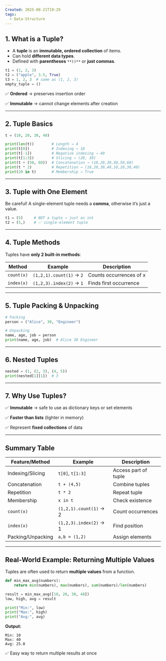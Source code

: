 ```yaml
---
Created: 2025-08-21T19:29
tags:
  - Data-Structure
---
```

## 1. What is a Tuple?

- A **tuple** is an **immutable, ordered collection** of items.
- Can hold **different data types**.
- Defined with **parentheses** `**()**` or **just commas**.

```Python
t1 = (1, 2, 3)
t2 = ("apple", 3.5, True)
t3 = 1, 2, 3  # same as (1, 2, 3)
empty_tuple = ()
```

✅ **Ordered** → preserves insertion order

✅ **Immutable** → cannot change elements after creation

---

## 2. Tuple Basics

```Python
t = (10, 20, 30, 40)

print(len(t))        # Length → 4
print(t[0])          # Indexing → 10
print(t[-1])         # Negative indexing → 40
print(t[1:3])        # Slicing → (20, 30)
print(t + (50, 60))  # Concatenation → (10,20,30,40,50,60)
print(t * 2)         # Repetition → (10,20,30,40,10,20,30,40)
print(20 in t)       # Membership → True
```

---

## 3. Tuple with One Element

Be careful! A single-element tuple needs a **comma**, otherwise it’s just a value.

```Python
t1 = (5)     # NOT a tuple → just an int
t2 = (5,)    # ✅ single-element tuple
```

---

## 4. Tuple Methods

Tuples have **only 2 built-in methods**:

|Method|Example|Description|
|---|---|---|
|`count(x)`|`(1,2,1).count(1)` → `2`|Counts occurrences of x|
|`index(x)`|`(1,2,3).index(2)` → `1`|Finds first occurrence|

---

## 5. Tuple Packing & Unpacking

```Python
# Packing
person = ("Alice", 30, "Engineer")

# Unpacking
name, age, job = person
print(name, age, job)  # Alice 30 Engineer
```

---

## 6. Nested Tuples

```Python
nested = (1, (2, 3), (4, 5))
print(nested[1][1])  # 3
```

---

## 7. Why Use Tuples?

✅ **Immutable** → safe to use as dictionary keys or set elements

✅ **Faster than lists** (lighter in memory)

✅ Represent **fixed collections** of data

---

## Summary Table

|Feature/Method|Example|Description|
|---|---|---|
|Indexing/Slicing|`t[0]`, `t[1:3]`|Access part of tuple|
|Concatenation|`t + (4,5)`|Combine tuples|
|Repetition|`t * 2`|Repeat tuple|
|Membership|`x in t`|Check existence|
|`count(x)`|`(1,2,1).count(1)` → 2|Count occurrences|
|`index(x)`|`(1,2,3).index(2)` → 1|Find position|
|Packing/Unpacking|`a,b = (1,2)`|Assign elements|

---

## Real-World Example: Returning Multiple Values

Tuples are often used to return **multiple values** from a function.

```Python
def min_max_avg(numbers):
    return min(numbers), max(numbers), sum(numbers)/len(numbers)

result = min_max_avg([10, 20, 30, 40])
low, high, avg = result

print("Min:", low)
print("Max:", high)
print("Avg:", avg)
```

**Output:**

```Plain
Min: 10
Max: 40
Avg: 25.0
```

✅ Easy way to return multiple results at once